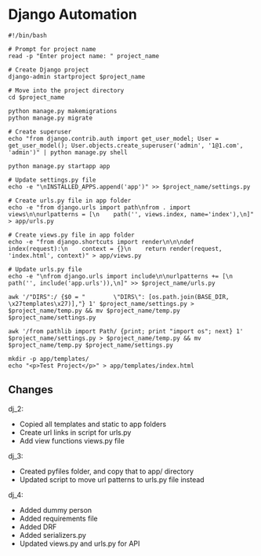 # Django Automation

```
#!/bin/bash

# Prompt for project name
read -p "Enter project name: " project_name

# Create Django project
django-admin startproject $project_name

# Move into the project directory
cd $project_name

python manage.py makemigrations
python manage.py migrate

# Create superuser
echo "from django.contrib.auth import get_user_model; User = get_user_model(); User.objects.create_superuser('admin', '1@1.com', 'admin')" | python manage.py shell

python manage.py startapp app

# Update settings.py file
echo -e "\nINSTALLED_APPS.append('app')" >> $project_name/settings.py

# Create urls.py file in app folder
echo -e "from django.urls import path\nfrom . import views\n\nurlpatterns = [\n    path('', views.index, name='index'),\n]" > app/urls.py

# Create views.py file in app folder
echo -e "from django.shortcuts import render\n\n\ndef index(request):\n    context = {}\n    return render(request, 'index.html', context)" > app/views.py

# Update urls.py file
echo -e "\nfrom django.urls import include\n\nurlpatterns += [\n    path('', include('app.urls')),\n]" >> $project_name/urls.py

awk '/"DIRS":/ {$0 = "        \"DIRS\": [os.path.join(BASE_DIR, \x27templates\x27)],"} 1' $project_name/settings.py > $project_name/temp.py && mv $project_name/temp.py $project_name/settings.py

awk '/from pathlib import Path/ {print; print "import os"; next} 1' $project_name/settings.py > $project_name/temp.py && mv $project_name/temp.py $project_name/settings.py

mkdir -p app/templates/
echo "<p>Test Project</p>" > app/templates/index.html
```


## Changes
dj_2:
- Copied all templates and static to app folders
- Create url links in script for urls.py
- Add view functions views.py file

dj_3:
- Created pyfiles folder, and copy that to app/ directory
- Updated script to move url patterns to urls.py file instead

dj_4: 
- Added dummy person
- Added requirements file
- Added DRF
- Added serializers.py
- Updated views.py and urls.py for API


